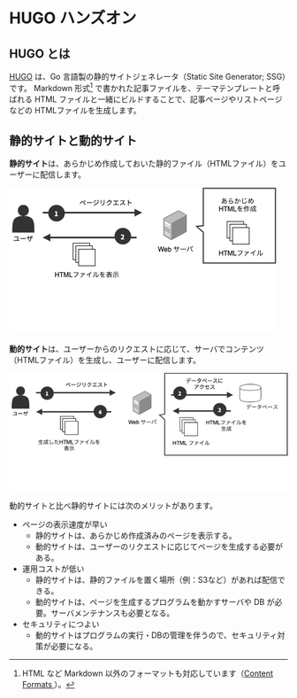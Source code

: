 # HUGO ハンズオン

## HUGO とは
[HUGO](https://gohugo.io/) は、Go 言語製の静的サイトジェネレータ（Static Site Generator; SSG）です。
Markdown 形式[^1] で書かれた記事ファイルを、テーマテンプレートと呼ばれる HTML ファイルと一緒にビルドすることで、記事ページやリストページなどの HTMLファイルを生成します。

## 静的サイトと動的サイト

**静的サイト**は、あらかじめ作成しておいた静的ファイル（HTMLファイル）をユーザーに配信します。

![](./img/ssg-static.png)

**動的サイト**は、ユーザーからのリクエストに応じて、サーバでコンテンツ（HTMLファイル）を生成し、ユーザーに配信します。

![](./img/ssg-dynamic.png)

動的サイトと比べ静的サイトには次のメリットがあります。

- ページの表示速度が早い
    - 静的サイトは、あらかじめ作成済みのページを表示する。
    - 動的サイトは、ユーザーのリクエストに応じてページを生成する必要がある。
- 運用コストが低い
    - 静的サイトは、静的ファイルを置く場所（例：S3など）があれば配信できる。
    - 動的サイトは、ページを生成するプログラムを動かすサーバや DB が必要。サーバメンテナンスも必要となる。
- セキュリティにつよい
    - 動的サイトはプログラムの実行・DBの管理を伴うので、セキュリティ対策が必要になる。

[^1]: HTML など Markdown 以外のフォーマットも対応しています（[Content Formats
](https://gohugo.io/content-management/formats/)）。
